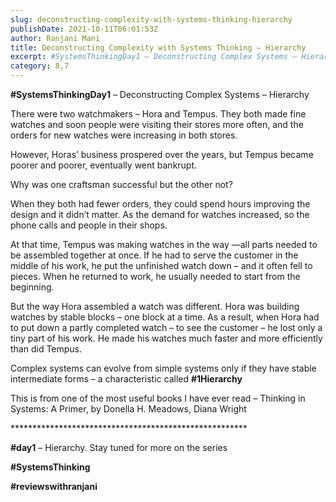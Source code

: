 ```yaml
---
slug: deconstructing-complexity-with-systems-thinking-hierarchy
publishDate: 2021-10-11T06:01:53Z
author: Ranjani Mani
title: Deconstructing Complexity with Systems Thinking – Hierarchy 
excerpt: #SystemsThinkingDay1 – Deconstructing Complex Systems – Hierarchy There were two watchmakers – Hora and Tempus. They both made fine watches and soon people were visiting their stores more often, and the orders for new watches were increasing in both stores. However, Horas’ business prospered over the years, but Tempus became poorer and poorer, eventually went  ... 
category: 8,7
---
```


**#SystemsThinkingDay1** – Deconstructing Complex Systems – Hierarchy

There were two watchmakers – Hora and Tempus. They both made fine watches and soon people were visiting their stores more often, and the orders for new watches were increasing in both stores.

However, Horas’ business prospered over the years, but Tempus became poorer and poorer, eventually went bankrupt.

Why was one craftsman successful but the other not?

When they both had fewer orders, they could spend hours improving the design and it didn’t matter. As the demand for watches increased, so the phone calls and people in their shops.

At that time, Tempus was making watches in the way —all parts needed to be assembled together at once. If he had to serve the customer in the middle of his work, he put the unfinished watch down – and it often fell to pieces. When he returned to work, he usually needed to start from the beginning.

But the way Hora assembled a watch was different. Hora was building watches by stable blocks – one block at a time. As a result, when Hora had to put down a partly completed watch – to see the customer – he lost only a tiny part of his work. He made his watches much faster and more efficiently than did Tempus.

Complex systems can evolve from simple systems only if they have stable intermediate forms – a characteristic called **#1Hierarchy**

This is from one of the most useful books I have ever read – Thinking in Systems: A Primer, by Donella H. Meadows, Diana Wright

\*\*\*\*\*\*\*\*\*\*\*\*\*\*\*\*\*\*\*\*\*\*\*\*\*\*\*\*\*\*\*\*\*\*\*\*\*\*\*\*\*\*\*\*\*\*\*\*\*\*\*\*\*\*

**#day1** – Hierarchy. Stay tuned for more on the series

**#SystemsThinking**

**#reviewswithranjani**